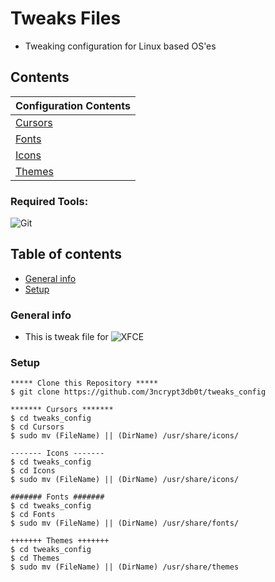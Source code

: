 # Tweaks Files
* Tweaking configuration for Linux based OS'es   

## Contents 

| 	Configuration Contents       | 
| ------------- |
| [Cursors](https://cutt.ly/7kfPdHc)		|
| [Fonts](https://cutt.ly/jkfPgOX)		|
| [Icons](https://cutt.ly/ykfPjWP)		|
| [Themes](https://kutt.it/Mv9WBW)		|

### Required Tools: 
![Git](https://img.shields.io/badge/Git-F05032?style=for-the-badge&logo=git&logoColor=white)

## Table of contents
* [General info](#general-info)
* [Setup](#setup)

### General info
- This is tweak file for ![XFCE](https://img.shields.io/badge/XFCE-3776AB?style=for-the-badge&logo=xfce&logoColor=white)
	
### Setup 
```
***** Clone this Repository *****
$ git clone https://github.com/3ncrypt3db0t/tweaks_config

******* Cursors *******
$ cd tweaks_config 
$ cd Cursors 
$ sudo mv (FileName) || (DirName) /usr/share/icons/

------- Icons -------
$ cd tweaks_config 
$ cd Icons 
$ sudo mv (FileName) || (DirName) /usr/share/icons/

####### Fonts #######
$ cd tweaks_config 
$ cd Fonts
$ sudo mv (FileName) || (DirName) /usr/share/fonts/

+++++++ Themes +++++++
$ cd tweaks_config 
$ cd Themes
$ sudo mv (FileName) || (DirName) /usr/share/themes
```
